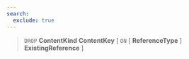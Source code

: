 ```yaml
---
search:
  exclude: true
---
```

<!--start-->

> `DROP` **ContentKind** **ContentKey**
  \[ `ON`
      \[ **ReferenceType** \]
      **ExistingReference** \]
  
